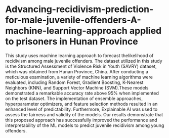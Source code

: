 # Advancing-recidivism-prediction-for-male-juvenile-offenders-A-machine-learning-approach applied to prisoners in Hunan Province
This study uses machine learning approach to forecast thelikelihood of recidivism among male juvenile offenders. The dataset utilized in this study is the Structured Assessment of Violence Risk in Youth (SAVRY) dataset, which was obtained from Hunan Province, China. After conducting a meticulous examination, a variety of machine learning algorithms were evaluated, including Random Forest, Gradient Boosting, K-Nearest Neighbors (KNN), and Support Vector Machine (SVM).These models demonstrated a remarkable accuracy rate above 95% when implemented on the test dataset. The implementation of ensemble approaches, hyperparameter optimizers, and feature selection methods resulted in an enhanced level of predictability. Furthermore, Explainable AI was used to assess the fairness and validity of the models. Our results demonstrate that this proposed approach has successfully improved the performance and interpretability of the ML models to predict juvenile recidivism among young offenders.
